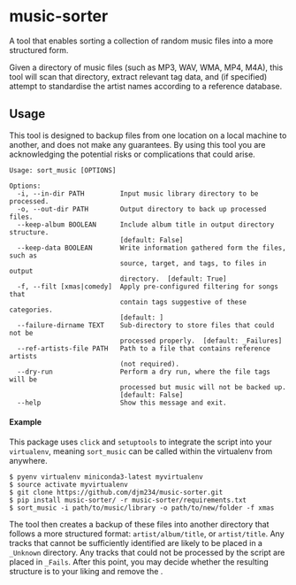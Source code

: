 # music-sorter
A tool that enables sorting a collection of random music files into a more structured form.

Given a directory of music files (such as MP3, WAV, WMA, MP4, M4A), this tool will scan that directory, extract relevant tag data, and (if specified) attempt to standardise the artist names according to a reference database.

## Usage

This tool is designed to backup files from one location on a local machine to another, and does not make any guarantees. By using this tool you are acknowledging the potential risks or complications that could arise.

```
Usage: sort_music [OPTIONS]

Options:
  -i, --in-dir PATH         Input music library directory to be processed.
  -o, --out-dir PATH        Output directory to back up processed files.
  --keep-album BOOLEAN      Include album title in output directory structure.
                            [default: False]
  --keep-data BOOLEAN       Write information gathered form the files, such as
                            source, target, and tags, to files in output
                            directory.  [default: True]
  -f, --filt [xmas|comedy]  Apply pre-configured filtering for songs that
                            contain tags suggestive of these categories.
                            [default: ]
  --failure-dirname TEXT    Sub-directory to store files that could not be
                            processed properly.  [default: _Failures]
  --ref-artists-file PATH   Path to a file that contains reference artists
                            (not required).
  --dry-run                 Perform a dry run, where the file tags will be
                            processed but music will not be backed up.
                            [default: False]
  --help                    Show this message and exit.
```

#### Example
This package uses `click` and `setuptools` to integrate the script into your `virtualenv`, meaning `sort_music` can be called within the virtualenv from anywhere.
```
$ pyenv virtualenv miniconda3-latest myvirtualenv
$ source activate myvirtualenv
$ git clone https://github.com/djm234/music-sorter.git
$ pip install music-sorter/ -r music-sorter/requirements.txt
$ sort_music -i path/to/music/library -o path/to/new/folder -f xmas
```
The tool then creates a backup of these files into another directory that follows a more structured format: `artist/album/title`, or `artist/title`. Any tracks that cannot be sufficiently identified are likely to be placed in a `_Unknown` directory. Any tracks that could not be processed by the script are placed in `_Fails`. After this point, you may decide whether the resulting structure is to your liking and remove the .
